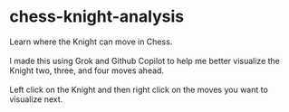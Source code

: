 # chess-knight-analysis
Learn where the Knight can move in Chess.<br /><br />
I made this using Grok and Github Copilot to help me better visualize the Knight two, three, and four moves ahead.<br /><br />
Left click on the Knight and then right click on the moves you want to visualize next.
